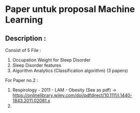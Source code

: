 # Paper untuk proposal Machine Learning

## Description :

Consist of 5 File :

1. Occupation Weight for Sleep Disorder
2. Sleep Disorder features
3. Algorithm Analytics (Classification algorithm) (3 papers)

For Paper no.2 :

1. Respirology - 2011 - LAM - Obesity (See as pdf) -> https://onlinelibrary.wiley.com/doi/pdfdirect/10.1111/j.1440-1843.2011.02081.x
2. 

